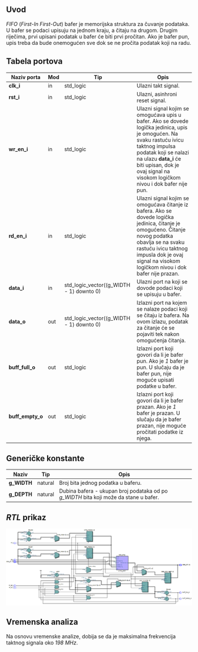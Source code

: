 ## Uvod

_FIFO_ (_First-In First-Out_) bafer je memorijska struktura za čuvanje podataka. U bafer se podaci upisuju na jednom kraju, a čitaju na drugom. Drugim riječima, prvi upisani podatak u bafer će biti prvi pročitan. Ako je bafer pun, upis treba da bude onemogućen sve dok se ne pročita podatak koji na radu.

## Tabela portova

| Naziv porta      | Mod | Tip                                      | Opis                                                                                                                                                                                                                                                                  |
| ---------------- | --- | ---------------------------------------- | --------------------------------------------------------------------------------------------------------------------------------------------------------------------------------------------------------------------------------------------------------------------- |
| **clk_i**        | in  | std_logic                                | Ulazni takt signal.                                                                                                                                                                                                                                                   |
| **rst_i**        | in  | std_logic                                | Ulazni, asinhroni reset signal.                                                                                                                                                                                                                                       |
| **wr_en_i**      | in  | std_logic                                | Ulazni signal kojim se omogućava upis u bafer. Ako se dovede logička jedinica, upis je omogućen. Na svaku rastuću ivicu taktnog impulsa podatak koji se nalazi na ulazu **data_i** će biti upisan, dok je ovaj signal na visokom logičkom nivou i dok bafer nije pun. |
| **rd_en_i**      | in  | std_logic                                | Ulazni signal kojim se omogućava čitanje iz bafera. Ako se dovede logička jedinica, čitanje je omogućeno. Čitanje novog podatka obavlja se na svaku rastuću ivicu taktnog impusla dok je ovaj signal na visokom logičkom nivou i dok bafer nije prazan.               |
| **data_i**       | in  | std_logic_vector((g_WIDTH - 1) downto 0) | Ulazni port na koji se dovode podaci koji se upisuju u bafer.                                                                                                                                                                                                         |
| **data_o**       | out | std_logic_vector((g_WIDTH - 1) downto 0) | Izlazni port na kojem se nalaze podaci koji se čitaju iz bafera. Na ovom izlazu, podatak za čitanje će se pojaviti tek nakon omogućenja čitanja.                                                                                                                      |
| **buff_full_o**  | out | std_logic                                | Izlazni port koji govori da li je bafer pun. Ako je _1_ bafer je pun. U slučaju da je bafer pun, nije moguće upisati podatke u bafer.                                                                                                                                 |
| **buff_empty_o** | out | std_logic                                | Izlazni port koji govori da li je bafer prazan. Ako je _1_ bafer je prazan. U slučaju da je bafer prazan, nije moguće pročitati podatke iz njega.                                                                                                                     |

## Generičke konstante

| Naziv       | Tip     | Opis                                                                                  |
| ----------- | ------- | ------------------------------------------------------------------------------------- |
| **g_WIDTH** | natural | Broj bita jednog podatka u baferu.                                                    |
| **g_DEPTH** | natural | Dubina bafera - ukupan broj podataka od po _g_WIDTH_ bita koji može da stane u bafer. |

## _RTL_ prikaz

![rtl_prikaz](Images/rtl_view.png)

## Vremenska analiza

Na osnovu vremenske analize, dobija se da je maksimalna frekvencija taktnog signala oko _198 MHz_.
